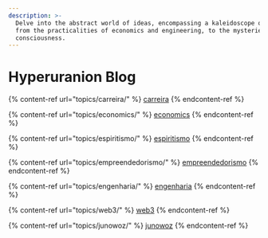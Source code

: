 ```yaml
---
description: >-
  Delve into the abstract world of ideas, encompassing a kaleidoscope of topics,
  from the practicalities of economics and engineering, to the mysteries of
  consciousness.
---
```


# Hyperuranion Blog

{% content-ref url="topics/carreira/" %}
[carreira](topics/carreira/)
{% endcontent-ref %}

{% content-ref url="topics/economics/" %}
[economics](topics/economics/)
{% endcontent-ref %}

{% content-ref url="topics/espiritismo/" %}
[espiritismo](topics/espiritismo/)
{% endcontent-ref %}

{% content-ref url="topics/empreendedorismo/" %}
[empreendedorismo](topics/empreendedorismo/)
{% endcontent-ref %}

{% content-ref url="topics/engenharia/" %}
[engenharia](topics/engenharia/)
{% endcontent-ref %}

{% content-ref url="topics/web3/" %}
[web3](topics/web3/)
{% endcontent-ref %}

{% content-ref url="topics/junowoz/" %}
[junowoz](topics/junowoz/)
{% endcontent-ref %}
